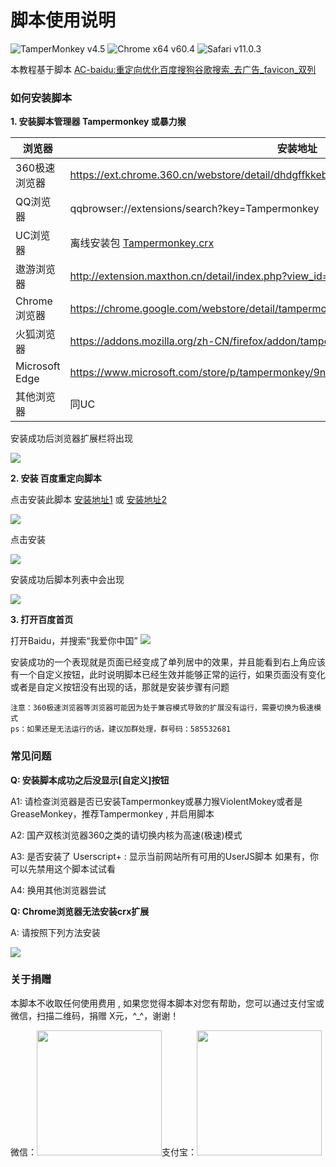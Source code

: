 ﻿# 脚本使用说明
![TamperMonkey v4.5](https://img.shields.io/badge/TamperMonkey-v4.8-brightgreen.svg) ![Chrome x64 v60.4](https://img.shields.io/badge/Chrome%20x64-v73.0-brightgreen.svg) ![Safari v11.0.3](https://img.shields.io/badge/Safari%20-v12.0-brightgreen.svg)

本教程基于脚本 [AC-baidu:重定向优化百度搜狗谷歌搜索_去广告_favicon_双列](https://greasyfork.org/zh-CN/scripts/14178)

### 如何安装脚本
**1. 安装脚本管理器 Tampermonkey 或暴力猴**

|  浏览器 |  安装地址 |
| ------------ | ------------ |
|  360极速浏览器 |  https://ext.chrome.360.cn/webstore/detail/dhdgffkkebhmkfjojejmpbldmpobfkfo |
|  QQ浏览器 |  qqbrowser://extensions/search?key=Tampermonkey |
|  UC浏览器 |  离线安装包 [Tampermonkey.crx](https://open-1252026789.cos.ap-beijing.myqcloud.com/Tampermonkey.crx?q-sign-algorithm=sha1&q-ak=AKID5vs71lFeyZfPygxk2FKr00awLkM2CtH9&q-sign-time=1552783829;1552785629&q-key-time=1552783829;1552785629&q-header-list=&q-url-param-list=&q-signature=f6af0eeaa1aec2eeb91ec733010f3a55f945876d&x-cos-security-token=4ea51c804f012501a972cdb19e18a2f6560452af10001) |
|  遨游浏览器 |  http://extension.maxthon.cn/detail/index.php?view_id=1680&category_id=10 |
|  Chrome浏览器 |  https://chrome.google.com/webstore/detail/tampermonkey/dhdgffkkebhmkfjojejmpbldmpobfkfo |
|  火狐浏览器 |  https://addons.mozilla.org/zh-CN/firefox/addon/tampermonkey/ |
|  Microsoft Edge |  https://www.microsoft.com/store/p/tampermonkey/9nblggh5162s |
|  其他浏览器 |  同UC |

安装成功后浏览器扩展栏将出现

![](https://ww1.sinaimg.cn/large/4db689e3ly1g15iix9j24j20qf0130sq.jpg)

**2. 安装 百度重定向脚本**

点击安装此脚本 [安装地址1](https://greasyfork.org/zh-CN/scripts/14178) 或 [安装地址2](https://openuserjs.org/scripts/inDarkness/AC-baidu%E9%87%8D%E5%AE%9A%E5%90%91%E4%BC%98%E5%8C%96%E7%99%BE%E5%BA%A6%E6%90%9C%E7%8B%97%E8%B0%B7%E6%AD%8C%E6%90%9C%E7%B4%A2_%E5%8E%BB%E5%B9%BF%E5%91%8A_favicon_%E5%8F%8C%E5%88%97)


![](https://ws1.sinaimg.cn/large/6a155794ly1g1k0o3ecbqj20th0l5430.jpg)

点击安装

![](https://ws1.sinaimg.cn/large/6a155794ly1g1k0n8am53j213e0m3q6y.jpg)

安装成功后脚本列表中会出现

![](https://ww1.sinaimg.cn/large/4db689e3ly1g15iwtanyxj20yx01g3ym.jpg)

**3. 打开百度首页**

打开Baidu，并搜索“我爱你中国”
![](https://ws1.sinaimg.cn/large/6a155794ly1g1k0pome2rj211m0p5gsc.jpg)

安装成功的一个表现就是页面已经变成了单列居中的效果，并且能看到右上角应该有一个自定义按钮，此时说明脚本已经生效并能够正常的运行，如果页面没有变化或者是自定义按钮没有出现的话，那就是安装步骤有问题
    
    注意：360极速浏览器等浏览器可能因为处于兼容模式导致的扩展没有运行，需要切换为极速模式
    ps：如果还是无法运行的话，建议加群处理，群号码：585532681

### 常见问题

**Q: 安装脚本成功之后没显示[自定义]按钮**

A1: 请检查浏览器是否已安装Tampermonkey或暴力猴ViolentMokey或者是GreaseMonkey，推荐Tampermonkey , 并启用脚本

A2: 国产双核浏览器360之类的请切换内核为高速(极速)模式

A3: 是否安装了 Userscript+ : 显示当前网站所有可用的UserJS脚本 如果有，你可以先禁用这个脚本试试看

A4: 换用其他浏览器尝试

**Q: Chrome浏览器无法安装crx扩展**

A: 请按照下列方法安装

![](http://ww1.sinaimg.cn/large/4db689e3ly1g1bochg39lg20vd0manpd.gif)

### 关于捐赠
本脚本不收取任何使用费用 , 如果您觉得本脚本对您有帮助，您可以通过支付宝或微信，扫描二维码，捐赠 X元，^_^，谢谢！

微信：<img src="http://ww1.sinaimg.cn/large/6a155794ly1fvexwy5huzj20ar0atjsf.jpg" width=200 height=200/>支付宝：<img src="http://ww1.sinaimg.cn/large/6a155794ly1fvexw7oh40j20c70byt9p.jpg" width=200 height=200/>

